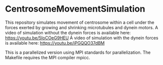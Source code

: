 # CentrosomeMovementSimulation
This repository simulates movement of centrosome within a cell under the forces exerted by growing and shrinking microtubules and dynein motors.
A video of simulation without the dynein forces is available here:
https://youtu.be/5IoCOeG9HEU
A video of simulation with the dynein forces is available here:
https://youtu.be/iPGQQO37dBM

This is a parallelized version using MPI standards for parallelization. The Makefile requires the MPI compiler mpicc.
